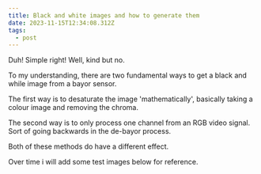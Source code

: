 ```yaml
---
title: Black and white images and how to generate them
date: 2023-11-15T12:34:08.312Z
tags:
  - post
---
```

Duh! Simple right! Well, kind but no.

To my understanding, there are two fundamental ways to get a black and while image from a bayor sensor. 

The first way is to desaturate the image 'mathematically', basically taking a colour image and removing the chroma.

The second way is to only process one channel from an RGB video signal. Sort of going backwards in the de-bayor process.

Both of these methods do have a different effect.

Over time i will add some test images below for reference.